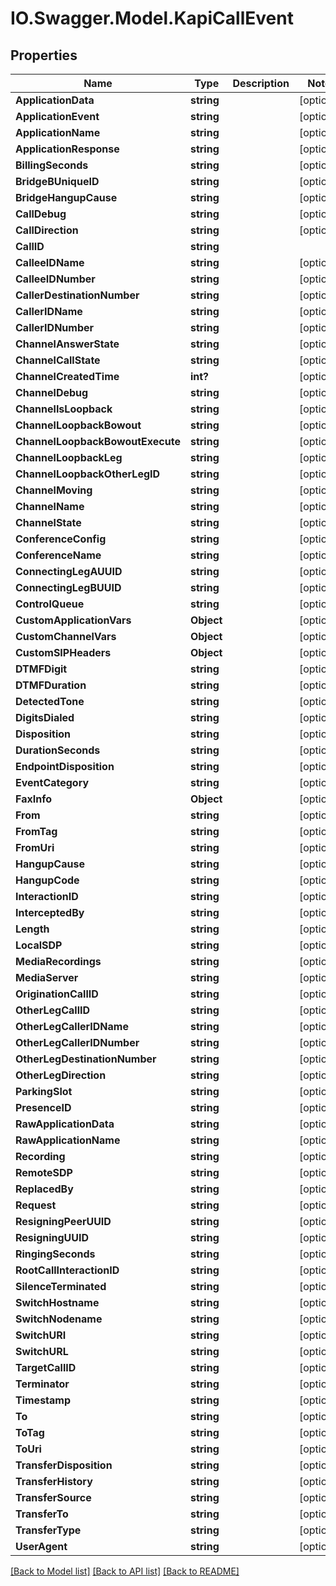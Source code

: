 # IO.Swagger.Model.KapiCallEvent
## Properties

Name | Type | Description | Notes
------------ | ------------- | ------------- | -------------
**ApplicationData** | **string** |  | [optional] 
**ApplicationEvent** | **string** |  | [optional] 
**ApplicationName** | **string** |  | [optional] 
**ApplicationResponse** | **string** |  | [optional] 
**BillingSeconds** | **string** |  | [optional] 
**BridgeBUniqueID** | **string** |  | [optional] 
**BridgeHangupCause** | **string** |  | [optional] 
**CallDebug** | **string** |  | [optional] 
**CallDirection** | **string** |  | [optional] 
**CallID** | **string** |  | 
**CalleeIDName** | **string** |  | [optional] 
**CalleeIDNumber** | **string** |  | [optional] 
**CallerDestinationNumber** | **string** |  | [optional] 
**CallerIDName** | **string** |  | [optional] 
**CallerIDNumber** | **string** |  | [optional] 
**ChannelAnswerState** | **string** |  | [optional] 
**ChannelCallState** | **string** |  | [optional] 
**ChannelCreatedTime** | **int?** |  | [optional] 
**ChannelDebug** | **string** |  | [optional] 
**ChannelIsLoopback** | **string** |  | [optional] 
**ChannelLoopbackBowout** | **string** |  | [optional] 
**ChannelLoopbackBowoutExecute** | **string** |  | [optional] 
**ChannelLoopbackLeg** | **string** |  | [optional] 
**ChannelLoopbackOtherLegID** | **string** |  | [optional] 
**ChannelMoving** | **string** |  | [optional] 
**ChannelName** | **string** |  | [optional] 
**ChannelState** | **string** |  | [optional] 
**ConferenceConfig** | **string** |  | [optional] 
**ConferenceName** | **string** |  | [optional] 
**ConnectingLegAUUID** | **string** |  | [optional] 
**ConnectingLegBUUID** | **string** |  | [optional] 
**ControlQueue** | **string** |  | [optional] 
**CustomApplicationVars** | **Object** |  | [optional] 
**CustomChannelVars** | **Object** |  | [optional] 
**CustomSIPHeaders** | **Object** |  | [optional] 
**DTMFDigit** | **string** |  | [optional] 
**DTMFDuration** | **string** |  | [optional] 
**DetectedTone** | **string** |  | [optional] 
**DigitsDialed** | **string** |  | [optional] 
**Disposition** | **string** |  | [optional] 
**DurationSeconds** | **string** |  | [optional] 
**EndpointDisposition** | **string** |  | [optional] 
**EventCategory** | **string** |  | [optional] 
**FaxInfo** | **Object** |  | [optional] 
**From** | **string** |  | [optional] 
**FromTag** | **string** |  | [optional] 
**FromUri** | **string** |  | [optional] 
**HangupCause** | **string** |  | [optional] 
**HangupCode** | **string** |  | [optional] 
**InteractionID** | **string** |  | [optional] 
**InterceptedBy** | **string** |  | [optional] 
**Length** | **string** |  | [optional] 
**LocalSDP** | **string** |  | [optional] 
**MediaRecordings** | **string** |  | [optional] 
**MediaServer** | **string** |  | [optional] 
**OriginationCallID** | **string** |  | [optional] 
**OtherLegCallID** | **string** |  | [optional] 
**OtherLegCallerIDName** | **string** |  | [optional] 
**OtherLegCallerIDNumber** | **string** |  | [optional] 
**OtherLegDestinationNumber** | **string** |  | [optional] 
**OtherLegDirection** | **string** |  | [optional] 
**ParkingSlot** | **string** |  | [optional] 
**PresenceID** | **string** |  | [optional] 
**RawApplicationData** | **string** |  | [optional] 
**RawApplicationName** | **string** |  | [optional] 
**Recording** | **string** |  | [optional] 
**RemoteSDP** | **string** |  | [optional] 
**ReplacedBy** | **string** |  | [optional] 
**Request** | **string** |  | [optional] 
**ResigningPeerUUID** | **string** |  | [optional] 
**ResigningUUID** | **string** |  | [optional] 
**RingingSeconds** | **string** |  | [optional] 
**RootCallInteractionID** | **string** |  | [optional] 
**SilenceTerminated** | **string** |  | [optional] 
**SwitchHostname** | **string** |  | [optional] 
**SwitchNodename** | **string** |  | [optional] 
**SwitchURI** | **string** |  | [optional] 
**SwitchURL** | **string** |  | [optional] 
**TargetCallID** | **string** |  | [optional] 
**Terminator** | **string** |  | [optional] 
**Timestamp** | **string** |  | [optional] 
**To** | **string** |  | [optional] 
**ToTag** | **string** |  | [optional] 
**ToUri** | **string** |  | [optional] 
**TransferDisposition** | **string** |  | [optional] 
**TransferHistory** | **string** |  | [optional] 
**TransferSource** | **string** |  | [optional] 
**TransferTo** | **string** |  | [optional] 
**TransferType** | **string** |  | [optional] 
**UserAgent** | **string** |  | [optional] 

[[Back to Model list]](../README.md#documentation-for-models) [[Back to API list]](../README.md#documentation-for-api-endpoints) [[Back to README]](../README.md)

